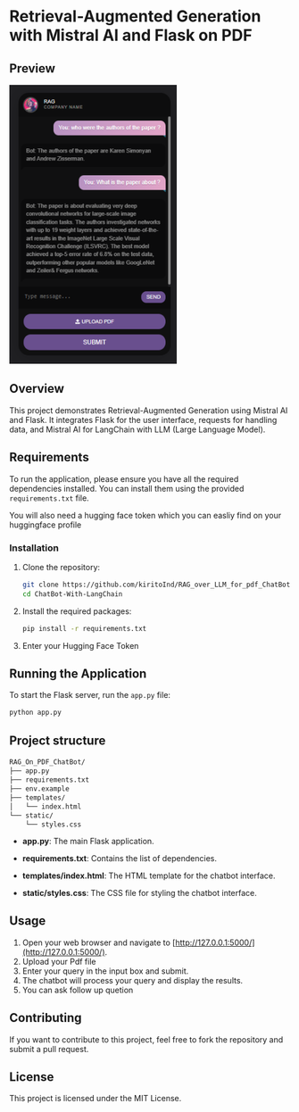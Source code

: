 # Retrieval-Augmented Generation with Mistral AI and Flask on PDF

## Preview

<img src="image.png" width="300" height="500" alt="Preview">

## Overview

This project demonstrates Retrieval-Augmented Generation using Mistral AI and Flask. It integrates Flask for the user interface, requests for handling data, and Mistral AI for LangChain with LLM (Large Language Model).

## Requirements

To run the application, please ensure you have all the required dependencies installed. You can install them using the provided `requirements.txt` file.

You will also need a hugging face token which you can easliy find on your huggingface profile

### Installation

1. Clone the repository:

    ```sh
    git clone https://github.com/kiritoInd/RAG_over_LLM_for_pdf_ChatBot.git
    cd ChatBot-With-LangChain
    ```

2. Install the required packages:

    ```sh
    pip install -r requirements.txt
    ```

3. Enter your Hugging Face Token

## Running the Application

To start the Flask server, run the `app.py` file:

```sh
python app.py
```

## Project structure

```
RAG_On_PDF_ChatBot/
├── app.py
├── requirements.txt
├── env.example 
├── templates/
│   └── index.html
└── static/
    └── styles.css
```

- **app.py**: The main Flask application.
  
- **requirements.txt**: Contains the list of dependencies.
  
- **templates/index.html**: The HTML template for the chatbot interface.
  
- **static/styles.css**: The CSS file for styling the chatbot interface.

## Usage

1. Open your web browser and navigate to [http://127.0.0.1:5000/](http://127.0.0.1:5000/).
2. Upload your Pdf file
3. Enter your query in the input box and submit.
4. The chatbot will process your query and display the results.
5. You can ask follow up quetion 

## Contributing

If you want to contribute to this project, feel free to fork the repository and submit a pull request.

## License

This project is licensed under the MIT License.

